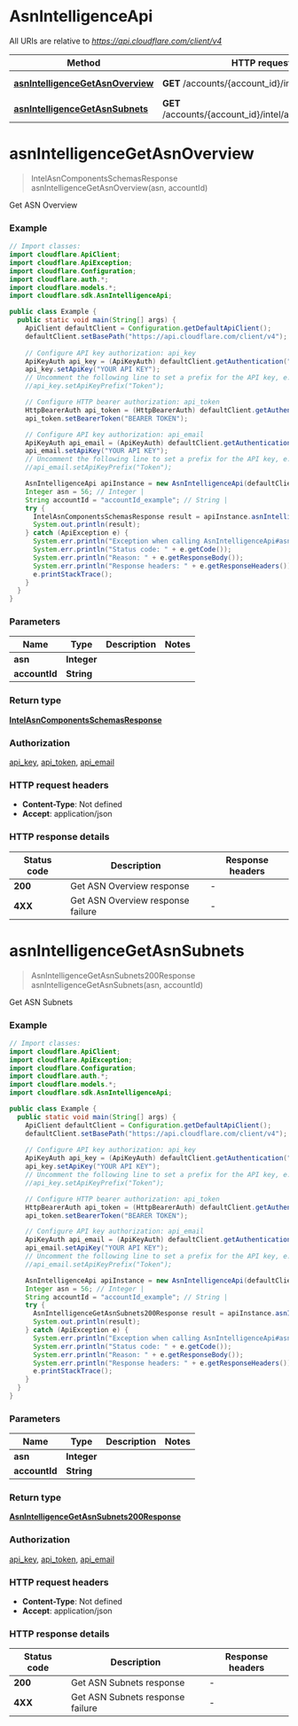 # AsnIntelligenceApi

All URIs are relative to *https://api.cloudflare.com/client/v4*

| Method | HTTP request | Description |
|------------- | ------------- | -------------|
| [**asnIntelligenceGetAsnOverview**](AsnIntelligenceApi.md#asnIntelligenceGetAsnOverview) | **GET** /accounts/{account_id}/intel/asn/{asn} | Get ASN Overview |
| [**asnIntelligenceGetAsnSubnets**](AsnIntelligenceApi.md#asnIntelligenceGetAsnSubnets) | **GET** /accounts/{account_id}/intel/asn/{asn}/subnets | Get ASN Subnets |


<a id="asnIntelligenceGetAsnOverview"></a>
# **asnIntelligenceGetAsnOverview**
> IntelAsnComponentsSchemasResponse asnIntelligenceGetAsnOverview(asn, accountId)

Get ASN Overview

### Example
```java
// Import classes:
import cloudflare.ApiClient;
import cloudflare.ApiException;
import cloudflare.Configuration;
import cloudflare.auth.*;
import cloudflare.models.*;
import cloudflare.sdk.AsnIntelligenceApi;

public class Example {
  public static void main(String[] args) {
    ApiClient defaultClient = Configuration.getDefaultApiClient();
    defaultClient.setBasePath("https://api.cloudflare.com/client/v4");
    
    // Configure API key authorization: api_key
    ApiKeyAuth api_key = (ApiKeyAuth) defaultClient.getAuthentication("api_key");
    api_key.setApiKey("YOUR API KEY");
    // Uncomment the following line to set a prefix for the API key, e.g. "Token" (defaults to null)
    //api_key.setApiKeyPrefix("Token");

    // Configure HTTP bearer authorization: api_token
    HttpBearerAuth api_token = (HttpBearerAuth) defaultClient.getAuthentication("api_token");
    api_token.setBearerToken("BEARER TOKEN");

    // Configure API key authorization: api_email
    ApiKeyAuth api_email = (ApiKeyAuth) defaultClient.getAuthentication("api_email");
    api_email.setApiKey("YOUR API KEY");
    // Uncomment the following line to set a prefix for the API key, e.g. "Token" (defaults to null)
    //api_email.setApiKeyPrefix("Token");

    AsnIntelligenceApi apiInstance = new AsnIntelligenceApi(defaultClient);
    Integer asn = 56; // Integer | 
    String accountId = "accountId_example"; // String | 
    try {
      IntelAsnComponentsSchemasResponse result = apiInstance.asnIntelligenceGetAsnOverview(asn, accountId);
      System.out.println(result);
    } catch (ApiException e) {
      System.err.println("Exception when calling AsnIntelligenceApi#asnIntelligenceGetAsnOverview");
      System.err.println("Status code: " + e.getCode());
      System.err.println("Reason: " + e.getResponseBody());
      System.err.println("Response headers: " + e.getResponseHeaders());
      e.printStackTrace();
    }
  }
}
```

### Parameters

| Name | Type | Description  | Notes |
|------------- | ------------- | ------------- | -------------|
| **asn** | **Integer**|  | |
| **accountId** | **String**|  | |

### Return type

[**IntelAsnComponentsSchemasResponse**](IntelAsnComponentsSchemasResponse.md)

### Authorization

[api_key](../README.md#api_key), [api_token](../README.md#api_token), [api_email](../README.md#api_email)

### HTTP request headers

 - **Content-Type**: Not defined
 - **Accept**: application/json

### HTTP response details
| Status code | Description | Response headers |
|-------------|-------------|------------------|
| **200** | Get ASN Overview response |  -  |
| **4XX** | Get ASN Overview response failure |  -  |

<a id="asnIntelligenceGetAsnSubnets"></a>
# **asnIntelligenceGetAsnSubnets**
> AsnIntelligenceGetAsnSubnets200Response asnIntelligenceGetAsnSubnets(asn, accountId)

Get ASN Subnets

### Example
```java
// Import classes:
import cloudflare.ApiClient;
import cloudflare.ApiException;
import cloudflare.Configuration;
import cloudflare.auth.*;
import cloudflare.models.*;
import cloudflare.sdk.AsnIntelligenceApi;

public class Example {
  public static void main(String[] args) {
    ApiClient defaultClient = Configuration.getDefaultApiClient();
    defaultClient.setBasePath("https://api.cloudflare.com/client/v4");
    
    // Configure API key authorization: api_key
    ApiKeyAuth api_key = (ApiKeyAuth) defaultClient.getAuthentication("api_key");
    api_key.setApiKey("YOUR API KEY");
    // Uncomment the following line to set a prefix for the API key, e.g. "Token" (defaults to null)
    //api_key.setApiKeyPrefix("Token");

    // Configure HTTP bearer authorization: api_token
    HttpBearerAuth api_token = (HttpBearerAuth) defaultClient.getAuthentication("api_token");
    api_token.setBearerToken("BEARER TOKEN");

    // Configure API key authorization: api_email
    ApiKeyAuth api_email = (ApiKeyAuth) defaultClient.getAuthentication("api_email");
    api_email.setApiKey("YOUR API KEY");
    // Uncomment the following line to set a prefix for the API key, e.g. "Token" (defaults to null)
    //api_email.setApiKeyPrefix("Token");

    AsnIntelligenceApi apiInstance = new AsnIntelligenceApi(defaultClient);
    Integer asn = 56; // Integer | 
    String accountId = "accountId_example"; // String | 
    try {
      AsnIntelligenceGetAsnSubnets200Response result = apiInstance.asnIntelligenceGetAsnSubnets(asn, accountId);
      System.out.println(result);
    } catch (ApiException e) {
      System.err.println("Exception when calling AsnIntelligenceApi#asnIntelligenceGetAsnSubnets");
      System.err.println("Status code: " + e.getCode());
      System.err.println("Reason: " + e.getResponseBody());
      System.err.println("Response headers: " + e.getResponseHeaders());
      e.printStackTrace();
    }
  }
}
```

### Parameters

| Name | Type | Description  | Notes |
|------------- | ------------- | ------------- | -------------|
| **asn** | **Integer**|  | |
| **accountId** | **String**|  | |

### Return type

[**AsnIntelligenceGetAsnSubnets200Response**](AsnIntelligenceGetAsnSubnets200Response.md)

### Authorization

[api_key](../README.md#api_key), [api_token](../README.md#api_token), [api_email](../README.md#api_email)

### HTTP request headers

 - **Content-Type**: Not defined
 - **Accept**: application/json

### HTTP response details
| Status code | Description | Response headers |
|-------------|-------------|------------------|
| **200** | Get ASN Subnets response |  -  |
| **4XX** | Get ASN Subnets response failure |  -  |

